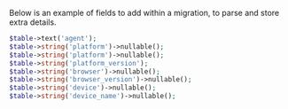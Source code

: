 Below is an example of fields to add within a migration, to parse and store extra details.

```php
$table->text('agent');
$table->string('platform')->nullable();
$table->string('platform')->nullable();
$table->string('platform_version');
$table->string('browser')->nullable();
$table->string('browser_version')->nullable();
$table->string('device')->nullable();
$table->string('device_name')->nullable();
```